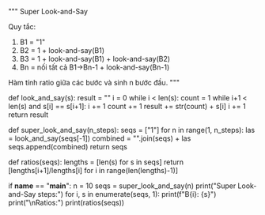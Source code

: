 """
Super Look-and-Say

Quy tắc:
1. B1 = "1"
2. B2 = 1 + look-and-say(B1)
3. B3 = 1 + look-and-say(B1) + look-and-say(B2)
4. Bn = nối tất cả B1->Bn-1 + look-and-say(Bn-1)

Hàm tính ratio giữa các bước và sinh n bước đầu.
"""

def look_and_say(s):
    result = ""
    i = 0
    while i < len(s):
        count = 1
        while i+1 < len(s) and s[i] == s[i+1]:
            i += 1
            count += 1
        result += str(count) + s[i]
        i += 1
    return result

def super_look_and_say(n_steps):
    seqs = ["1"]
    for n in range(1, n_steps):
        las = look_and_say(seqs[-1])
        combined = "".join(seqs) + las
        seqs.append(combined)
    return seqs

def ratios(seqs):
    lengths = [len(s) for s in seqs]
    return [lengths[i+1]/lengths[i] for i in range(len(lengths)-1)]

if __name__ == "__main__":
    n = 10
    seqs = super_look_and_say(n)
    print("Super Look-and-Say steps:")
    for i, s in enumerate(seqs, 1):
        print(f"B{i}: {s}")
    print("\nRatios:")
    print(ratios(seqs))
